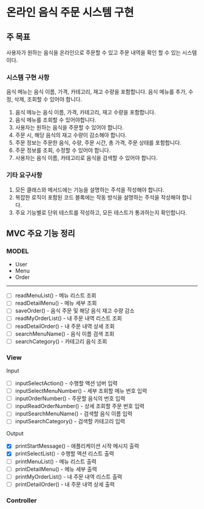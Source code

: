 # 온라인 음식 주문 시스템 구현

## 주 목표
사용자가 원하는 음식을 온라인으로 주문할 수 있고 주문 내역을 확인 할 수 있는 시스템이다.

### 시스템 구현 사항
음식 메뉴는 음식 이름, 가격, 카테고리, 재고 수량을 포함합니다.
음식 메뉴를 추가, 수정, 삭제, 조회할 수 있어야 합니다.

1. 음식 메뉴는 음식 이름, 가격, 카테고리, 재고 수량을 포함합니다.
2. 음식 메뉴를 조회할 수 있어야합니다.
3. 사용자는 원하는 음식을 주문할 수 있어야 합니다.
4. 주문 시, 해당 음식의 재고 수량이 감소해야 합니다.
5. 주문 정보는 주문한 음식, 수량, 주문 시간, 총 가격, 주문 상태를 포함합니다.
6. 주문 정보를 조회, 수정할 수 있어야 합니다.
7. 사용자는 음식 이름, 카테고리로 음식을 검색할 수 있어야 합니다.

### 기타 요구사항
1. 모든 클래스와 메서드에는 기능을 설명하는 주석을 작성해야 합니다.
2. 복잡한 로직이 포함된 코드 블록에는 작동 방식을 설명하는 주석을 작성해야 합니다.
3. 주요 기능별로 단위 테스트를 작성하고, 모든 테스트가 통과하는지 확인합니다.

## MVC 주요 기능 정리

### MODEL
- User
- Menu
- Order
---
- [ ] readMenuList() - 메뉴 리스트 조회
- [ ] readDetailMenu() - 메뉴 세부 조회
- [ ] saveOrder() - 음식 주문 및 해당 음식 재고 수량 감소
- [ ] readMyOrderList() - 내 주문 내역 리스트 조회
- [ ] readDetailOrder() - 내 주문 내역 상세 조회 
- [ ] searchMenuName() - 음식 이름 검색 조회
- [ ] searchCategory() - 카테고리 음식 조회

### View
Input
- [ ] inputSelectAction() - 수행할 액션 넘버 입력
- [ ] inputSelectMenuNumber() - 세부 조회할 메뉴 번호 입력
- [ ] inputOrderNumber() - 주문할 음식의 번호 입력
- [ ] inputReadOrderNumber() - 상세 조회할 주문 번호 입력
- [ ] inputSearchMenuName() - 검색할 음식 이름 입력
- [ ] inputSearchCategory() - 검색할 카테고리 입력

Output
- [x] printStartMessage() - 애플리케이션 시작 메시지 출력
- [x] printSelectList() - 수행할 액션 리스트 출력
- [ ] printMenuList() - 메뉴 리스트 출력
- [ ] printDetailMenu() - 메뉴 세부 출력
- [ ] printMyOrderList() - 내 주문 내역 리스트 출력
- [ ] printDetailOrder() - 내 주문 내역 상세 출력

### Controller
